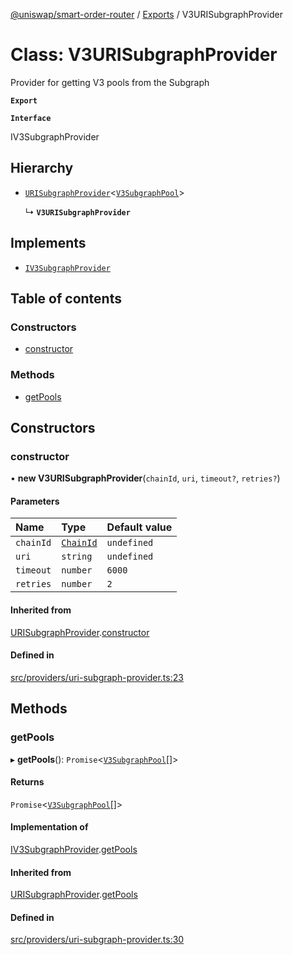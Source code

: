 [@uniswap/smart-order-router](../README.md) / [Exports](../modules.md) / V3URISubgraphProvider

# Class: V3URISubgraphProvider

Provider for getting V3 pools from the Subgraph

**`Export`**

**`Interface`**

IV3SubgraphProvider

## Hierarchy

- [`URISubgraphProvider`](URISubgraphProvider.md)<[`V3SubgraphPool`](../interfaces/V3SubgraphPool.md)\>

  ↳ **`V3URISubgraphProvider`**

## Implements

- [`IV3SubgraphProvider`](../interfaces/IV3SubgraphProvider.md)

## Table of contents

### Constructors

- [constructor](V3URISubgraphProvider.md#constructor)

### Methods

- [getPools](V3URISubgraphProvider.md#getpools)

## Constructors

### constructor

• **new V3URISubgraphProvider**(`chainId`, `uri`, `timeout?`, `retries?`)

#### Parameters

| Name | Type | Default value |
| :------ | :------ | :------ |
| `chainId` | [`ChainId`](../enums/ChainId.md) | `undefined` |
| `uri` | `string` | `undefined` |
| `timeout` | `number` | `6000` |
| `retries` | `number` | `2` |

#### Inherited from

[URISubgraphProvider](URISubgraphProvider.md).[constructor](URISubgraphProvider.md#constructor)

#### Defined in

[src/providers/uri-subgraph-provider.ts:23](https://github.com/Uniswap/smart-order-router/blob/10190c3/src/providers/uri-subgraph-provider.ts#L23)

## Methods

### getPools

▸ **getPools**(): `Promise`<[`V3SubgraphPool`](../interfaces/V3SubgraphPool.md)[]\>

#### Returns

`Promise`<[`V3SubgraphPool`](../interfaces/V3SubgraphPool.md)[]\>

#### Implementation of

[IV3SubgraphProvider](../interfaces/IV3SubgraphProvider.md).[getPools](../interfaces/IV3SubgraphProvider.md#getpools)

#### Inherited from

[URISubgraphProvider](URISubgraphProvider.md).[getPools](URISubgraphProvider.md#getpools)

#### Defined in

[src/providers/uri-subgraph-provider.ts:30](https://github.com/Uniswap/smart-order-router/blob/10190c3/src/providers/uri-subgraph-provider.ts#L30)
